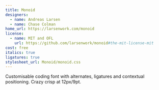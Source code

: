 ```yaml
---
title: Monoid
designers:
  - name: Andreas Larsen
  - name: Chase Colman
home_url: https://larsenwork.com/monoid
license:
  - name: MIT and OFL
    url: https://github.com/larsenwork/monoid#the-mit-license-mit
cost: free
italics: true
ligatures: true
stylesheet_url: Monoid/monoid.css
---
```


Customisable coding font with alternates, ligatures and contextual positioning. Crazy crisp at 12px/9pt.
